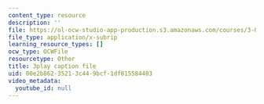 ```yaml
---
content_type: resource
description: ''
file: https://ol-ocw-studio-app-production.s3.amazonaws.com/courses/3-091-introduction-to-solid-state-chemistry-fall-2018/00e2b86235213c449bcf1df815584403_HBMHHwkTEJg.srt
file_type: application/x-subrip
learning_resource_types: []
ocw_type: OCWFile
resourcetype: Other
title: 3play caption file
uid: 00e2b862-3521-3c44-9bcf-1df815584403
video_metadata:
  youtube_id: null
---
```

